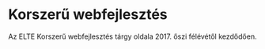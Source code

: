 # Korszerű webfejlesztés

Az ELTE Korszerű webfejlesztés tárgy oldala 2017. őszi félévétől kezdődően.
